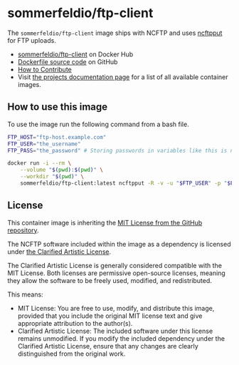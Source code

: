 # sommerfeldio/ftp-client

The `sommerfeldio/ftp-client` image ships with NCFTP and uses [ncftpput](https://www.ncftp.com/ncftp/doc/ncftpput.html) for FTP uploads.

- [sommerfeldio/ftp-client](https://hub.docker.com/r/sommerfeldio/ftp-client) on Docker Hub
- [Dockerfile source code](https://github.com/sommerfeld-io/container-images/tree/main/components/ftp-client) on GitHub
- [How to Contribute](https://github.com/sommerfeld-io/.github/blob/main/docs/contribute.md)
- Visit [the projects documentation page](https://sommerfeld-io.github.io/container-images) for a list of all available container images.

## How to use this image

To use the image run the following command from a bash file.

```bash
FTP_HOST="ftp-host.example.com"
FTP_USER="the_username"
FTP_PASS="the_password" # Storing passwords in variables like this is not a recommended way to handle secrets

docker run -i --rm \
    --volume "$(pwd):$(pwd)" \
    --workdir "$(pwd)" \
    sommerfeldio/ftp-client:latest ncftpput -R -v -u "$FTP_USER" -p "$FTP_PASS" "$FTP_HOST" / ./*
```

## License

This container image is inheriting the [MIT License from the GitHub repository](ttps://sommerfeld-io.github.io/container-images/license).

The NCFTP software included within the image as a dependency is licensed under [the Clarified Artistic License](https://www.ncftp.com/ncftp/doc/LICENSE.txt).

The Clarified Artistic License is generally considered compatible with the MIT License. Both licenses are permissive open-source licenses, meaning they allow the software to be freely used, modified, and redistributed.

This means:

- MIT License: You are free to use, modify, and distribute this image, provided that you include the original MIT license text and give appropriate attribution to the author(s).
- Clarified Artistic License: The included software under this license remains unmodified. If you modify the included dependency under the Clarified Artistic License, ensure that any changes are clearly distinguished from the original work.

<!-- !    DO NOT EDIT DIRECTLY !!!!!                                          -->
<!-- !    File is auto-generated by pipeline                                   ->
<!-- !    Contents are based on README files in components/<THE_IMAGE> dir    -->
